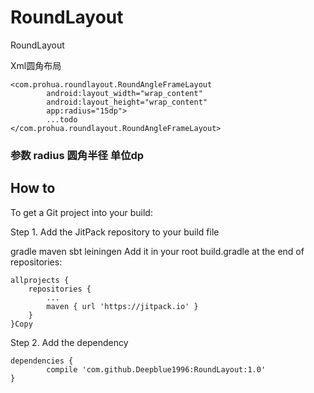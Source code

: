 # RoundLayout
RoundLayout

Xml圆角布局

<pre><code>&lt;com.prohua.roundlayout.RoundAngleFrameLayout
        android:layout_width="wrap_content"
        android:layout_height="wrap_content"
        app:radius="15dp"&gt;
        ...todo
&lt;/com.prohua.roundlayout.RoundAngleFrameLayout&gt;
</code></pre>

### 参数 radius 圆角半径 单位dp

## How to

To get a Git project into your build:

Step 1. Add the JitPack repository to your build file

gradle
maven
sbt
leiningen
Add it in your root build.gradle at the end of repositories:

	allprojects {
		repositories {
			...
			maven { url 'https://jitpack.io' }
		}
	}Copy
Step 2. Add the dependency

	dependencies {
	        compile 'com.github.Deepblue1996:RoundLayout:1.0'
	}
